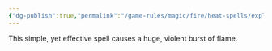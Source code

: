 ```yaml
---
{"dg-publish":true,"permalink":"/game-rules/magic/fire/heat-spells/explosion/"}
---
```


This simple, yet effective spell causes a huge, violent burst of flame.